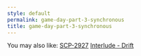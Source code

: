 ```yaml
---
style: default
permalink: game-day-part-3-synchronous
title: game-day-part-3-synchronous
---
```

You may also like:
[SCP-2927](http://scp-wiki.net/scp-2927)
[Interlude - Drift](http://scp-wiki.net/interlude-drift)